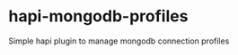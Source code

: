 hapi-mongodb-profiles
=====================

Simple hapi plugin to manage mongodb connection profiles
